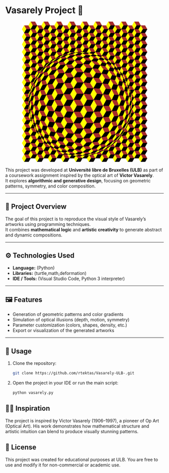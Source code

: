 # Vasarely Project 🎨

<p align="center">
  <img src="vasarely.png" alt="Vasarely Project Preview" width="400">
</p>


This project was developed at **Université libre de Bruxelles (ULB)** as part of a coursework assignment inspired by the optical art of **Victor Vasarely**.  
It explores **algorithmic and generative design**, focusing on geometric patterns, symmetry, and color composition.

---

## 🧠 Project Overview

The goal of this project is to reproduce the visual style of Vasarely’s artworks using programming techniques.  
It combines **mathematical logic** and **artistic creativity** to generate abstract and dynamic compositions.

---

## ⚙️ Technologies Used

- **Language:** (Python)
- **Libraries:** (turtle,math,deformation)
- **IDE / Tools:** (Visual Studio Code, Python 3 interpreter)

---

## 🖼️ Features

- Generation of geometric patterns and color gradients  
- Simulation of optical illusions (depth, motion, symmetry)  
- Parameter customization (colors, shapes, density, etc.)  
- Export or visualization of the generated artworks  

---

## 🚀 Usage

1. Clone the repository:
   ```bash
   git clone https://github.com/rtektas/Vasarely-ULB-.git

2. Open the project in your IDE or run the main script:
   ```bash
   python vasarely.py


## 👩‍🎨 Inspiration

The project is inspired by Victor Vasarely (1906–1997), a pioneer of Op Art (Optical Art).
His work demonstrates how mathematical structure and artistic intuition can blend to produce visually stunning patterns.

## 🧾 License

This project was created for educational purposes at ULB.
You are free to use and modify it for non-commercial or academic use.
   
